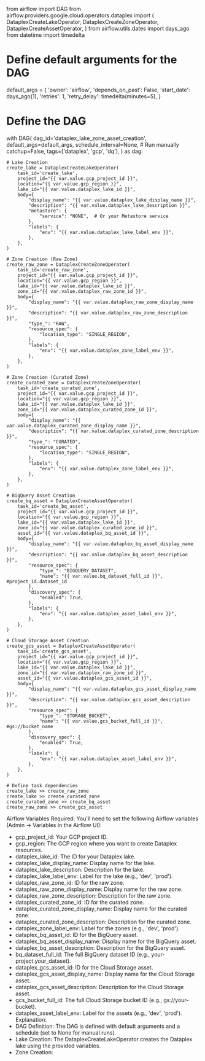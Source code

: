 from airflow import DAG
from airflow.providers.google.cloud.operators.dataplex import (
    DataplexCreateLakeOperator,
    DataplexCreateZoneOperator,
    DataplexCreateAssetOperator,
)
from airflow.utils.dates import days_ago
from datetime import timedelta

# Define default arguments for the DAG
default_args = {
    'owner': 'airflow',
    'depends_on_past': False,
    'start_date': days_ago(1),
    'retries': 1,
    'retry_delay': timedelta(minutes=5),
}

# Define the DAG
with DAG(
    dag_id='dataplex_lake_zone_asset_creation',
    default_args=default_args,
    schedule_interval=None,  # Run manually
    catchup=False,
    tags=['dataplex', 'gcp', 'dq'],
) as dag:

    # Lake Creation
    create_lake = DataplexCreateLakeOperator(
        task_id='create_lake',
        project_id="{{ var.value.gcp_project_id }}",
        location="{{ var.value.gcp_region }}",
        lake_id="{{ var.value.dataplex_lake_id }}",
        body={
            "display_name": "{{ var.value.dataplex_lake_display_name }}",
            "description": "{{ var.value.dataplex_lake_description }}",
            "metastore": {
                "service": "NONE",  # Or your Metastore service
            },
            "labels": {
                "env": "{{ var.value.dataplex_lake_label_env }}",
            },
        },
    )

    # Zone Creation (Raw Zone)
    create_raw_zone = DataplexCreateZoneOperator(
        task_id='create_raw_zone',
        project_id="{{ var.value.gcp_project_id }}",
        location="{{ var.value.gcp_region }}",
        lake_id="{{ var.value.dataplex_lake_id }}",
        zone_id="{{ var.value.dataplex_raw_zone_id }}",
        body={
            "display_name": "{{ var.value.dataplex_raw_zone_display_name }}",
            "description": "{{ var.value.dataplex_raw_zone_description }}",
            "type_": "RAW",
            "resource_spec": {
                "location_type": "SINGLE_REGION",
            },
            "labels": {
                "env": "{{ var.value.dataplex_zone_label_env }}",
            },
        },
    )

    # Zone Creation (Curated Zone)
    create_curated_zone = DataplexCreateZoneOperator(
        task_id='create_curated_zone',
        project_id="{{ var.value.gcp_project_id }}",
        location="{{ var.value.gcp_region }}",
        lake_id="{{ var.value.dataplex_lake_id }}",
        zone_id="{{ var.value.dataplex_curated_zone_id }}",
        body={
            "display_name": "{{ var.value.dataplex_curated_zone_display_name }}",
            "description": "{{ var.value.dataplex_curated_zone_description }}",
            "type_": "CURATED",
            "resource_spec": {
                "location_type": "SINGLE_REGION",
            },
            "labels": {
                "env": "{{ var.value.dataplex_zone_label_env }}",
            },
        },
    )

    # BigQuery Asset Creation
    create_bq_asset = DataplexCreateAssetOperator(
        task_id='create_bq_asset',
        project_id="{{ var.value.gcp_project_id }}",
        location="{{ var.value.gcp_region }}",
        lake_id="{{ var.value.dataplex_lake_id }}",
        zone_id="{{ var.value.dataplex_curated_zone_id }}",
        asset_id="{{ var.value.dataplex_bq_asset_id }}",
        body={
            "display_name": "{{ var.value.dataplex_bq_asset_display_name }}",
            "description": "{{ var.value.dataplex_bq_asset_description }}",
            "resource_spec": {
                "type_": "BIGQUERY_DATASET",
                "name": "{{ var.value.bq_dataset_full_id }}", #project_id.dataset_id
            },
            "discovery_spec": {
                "enabled": True,
            },
            "labels": {
                "env": "{{ var.value.dataplex_asset_label_env }}",
            },
        },
    )

    # Cloud Storage Asset Creation
    create_gcs_asset = DataplexCreateAssetOperator(
        task_id='create_gcs_asset',
        project_id="{{ var.value.gcp_project_id }}",
        location="{{ var.value.gcp_region }}",
        lake_id="{{ var.value.dataplex_lake_id }}",
        zone_id="{{ var.value.dataplex_raw_zone_id }}",
        asset_id="{{ var.value.dataplex_gcs_asset_id }}",
        body={
            "display_name": "{{ var.value.dataplex_gcs_asset_display_name }}",
            "description": "{{ var.value.dataplex_gcs_asset_description }}",
            "resource_spec": {
                "type_": "STORAGE_BUCKET",
                "name": "{{ var.value.gcs_bucket_full_id }}", #gs://bucket_name
            },
            "discovery_spec": {
                "enabled": True,
            },
            "labels": {
                "env": "{{ var.value.dataplex_asset_label_env }}",
            },
        },
    )

    # Define task dependencies
    create_lake >> create_raw_zone
    create_lake >> create_curated_zone
    create_curated_zone >> create_bq_asset
    create_raw_zone >> create_gcs_asset

Airflow Variables Required:
You'll need to set the following Airflow variables (Admin -> Variables in the Airflow UI):
 * gcp_project_id: Your GCP project ID.
 * gcp_region: The GCP region where you want to create Dataplex resources.
 * dataplex_lake_id: The ID for your Dataplex lake.
 * dataplex_lake_display_name: Display name for the lake.
 * dataplex_lake_description: Description for the lake.
 * dataplex_lake_label_env: Label for the lake (e.g., 'dev', 'prod').
 * dataplex_raw_zone_id: ID for the raw zone.
 * dataplex_raw_zone_display_name: Display name for the raw zone.
 * dataplex_raw_zone_description: Description for the raw zone.
 * dataplex_curated_zone_id: ID for the curated zone.
 * dataplex_curated_zone_display_name: Display name for the curated zone.
 * dataplex_curated_zone_description: Description for the curated zone.
 * dataplex_zone_label_env: Label for the zones (e.g., 'dev', 'prod').
 * dataplex_bq_asset_id: ID for the BigQuery asset.
 * dataplex_bq_asset_display_name: Display name for the BigQuery asset.
 * dataplex_bq_asset_description: Description for the BigQuery asset.
 * bq_dataset_full_id: The full BigQuery dataset ID (e.g., your-project.your_dataset).
 * dataplex_gcs_asset_id: ID for the Cloud Storage asset.
 * dataplex_gcs_asset_display_name: Display name for the Cloud Storage asset.
 * dataplex_gcs_asset_description: Description for the Cloud Storage asset.
 * gcs_bucket_full_id: The full Cloud Storage bucket ID (e.g., gs://your-bucket).
 * dataplex_asset_label_env: Label for the assets (e.g., 'dev', 'prod').
Explanation:
 * DAG Definition: The DAG is defined with default arguments and a schedule (set to None for manual runs).
 * Lake Creation: The DataplexCreateLakeOperator creates the Dataplex lake using the provided variables.
 * Zone Creation:
